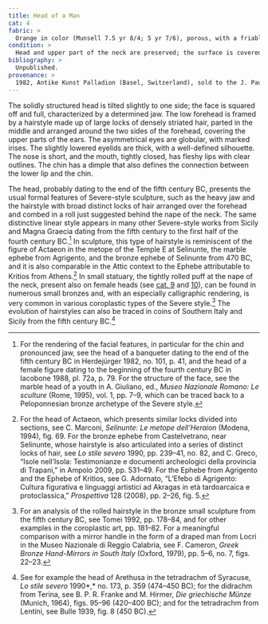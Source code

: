 ```yaml
---
title: Head of a Man
cat: 4
fabric: >
  Orange in color (Munsell 7.5 yr 8/4; 5 yr 7/6), porous, with a friable consistency and small reflective and calcareous particles.
condition: >
  Head and upper part of the neck are preserved; the surface is covered with a layer of incrustations; large chips appear on the neck, in the locks of hair, and on the ears.
bibliography: >
  Unpublished.
provenance: >
  1982, Antike Kunst Palladion (Basel, Switzerland), sold to the J. Paul Getty Museum, 1982.
---
```

The solidly structured head is tilted slightly to one side; the face is
squared off and full, characterized by a determined jaw. The low
forehead is framed by a hairstyle made up of large locks of densely
striated hair, parted in the middle and arranged around the two sides of
the forehead, covering the upper parts of the ears. The asymmetrical
eyes are globular, with marked irises. The slightly lowered eyelids are
thick, with a well-defined silhouette. The nose is short, and the mouth,
tightly closed, has fleshy lips with clear outlines. The chin has a
dimple that also defines the connection between the lower lip and the
chin.

The head, probably dating to the end of the fifth century <span
class="smcaps">BC,</span> presents the usual formal
features of Severe-style sculpture, such as the heavy jaw and the
hairstyle with broad distinct locks of hair arranged over the forehead
and combed in a roll just suggested behind the nape of the neck. The
same distinctive linear style appears in many other Severe-style works
from Sicily and Magna Graecia dating from the fifth century to the first
half of the fourth century <span
class="smcaps">BC.</span>[^1] In sculpture, this type
of hairstyle is reminiscent of the figure of Actaeon in the metope of
the Temple E at Selinunte, the marble ephebe from Agrigento, and the
bronze ephebe of Selinunte from 470 <span
class="smcaps">BC</span>, and it is also comparable in
the Attic context to the Ephebe attributable to Kritios from Athens.[^2]
In small statuary, the tightly rolled puff at the nape of the neck,
present also on female heads (see [cat. 9](9) and [10](10)), can be found in
numerous small bronzes and, with an especially calligraphic rendering,
is very common in various coroplastic types of the Severe style.[^3] The
evolution of hairstyles can also be traced in coins of Southern Italy
and Sicily from the fifth century <span
class="smcaps">BC.</span>[^4]

[^1]: For the rendering of the facial features, in particular for the
    chin and pronounced jaw, see the head of a banqueter dating to the
    end of the fifth century BC in <span
    class="smcaps">Herdejürger</span> 1982, no. 101,
    p. 41, and the head of a female figure dating to the beginning of
    the fourth century <span class="smcaps">BC</span>
    in <span class="smcaps">Iacobone</span> 1988, pl.
    72a, p. 79. For the structure of the face, see the marble head of a
    youth in A. Giuliano, ed., *Museo Nazionale Romano: Le sculture*
    (Rome, 1995), vol. 1, pp. 7–9, which can be traced back to a
    Peloponnesian bronze archetype of the Severe style.

[^2]: For the head of Actaeon, which presents similar locks divided into
    sections, see C. Marconi, *Selinunte: Le metope dell’Heraion*
    (Modena, 1994), fig. 69. For the bronze ephebe from Castelvetrano,
    near Selinunte, whose hairstyle is also articulated into a series of
    distinct locks of hair, see *<span
    class="smcaps">Lo stile severo</span>* 1990, pp.
    239–41, no. 82, and C. Greco, “Isole nell’Isola: Testimonianze e
    documenti archeologici della provincia di Trapani,” in <span
    class="smcaps">Ampolo</span> 2009, pp. 531–49. For
    the Ephebe from Agrigento and the Ephebe of Kritios, see G.
    Adornato, “L’Efebo di Agrigento: Cultura figurativa e linguaggi
    artistici ad Akragas in età tardoarcaica e protoclassica,”
    *Prospettiva* 128 (2008), pp. 2–26, fig. 5.

[^3]: For an analysis of the rolled hairstyle in the bronze small
    sculpture from the fifth century BC, see <span
    class="smcaps">Tomei</span> 1992, pp. 178–84, and
    for other examples in the coroplastic art, pp. 181–82. For a
    meaningful comparison with a mirror handle in the form of a draped
    man from Locri in the Museo Nazionale di Reggio Calabria, see F.
    Cameron, *Greek Bronze Hand-Mirrors in South Italy* (Oxford, 1979),
    pp. 5–6, no. 7, figs. 22–23.

[^4]: See for example the head of Arethusa in the tetradrachm of
    Syracuse, *<span class="smcaps">Lo stile
    severo</span>* 1990*,* no. 173, p. 359 (474–450 BC<span
    class="smcaps">)</span>; for the didrachm from
    Terina, see B. P. R. Franke and M. Hirmer, *Die griechische Münze*
    (Munich, 1964), figs. 95–96 (420–400 BC); and for the tetradrachm
    from Lentini, see <span
    class="smcaps">Bulle</span> 1939, fig. 8 (450 BC).
